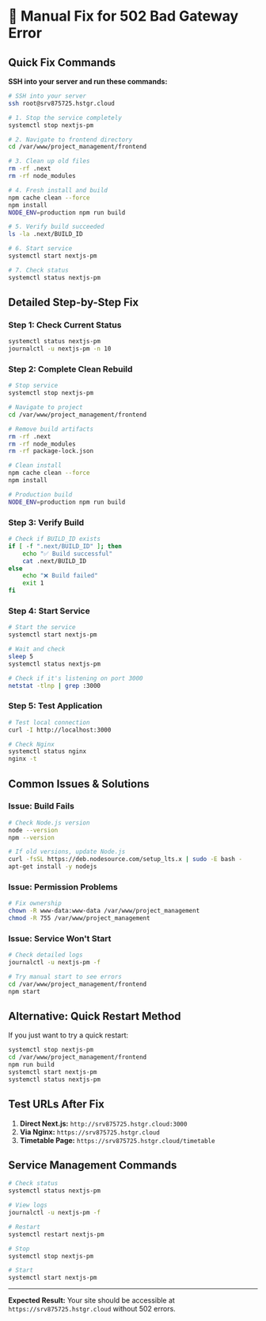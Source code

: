 # 🚨 Manual Fix for 502 Bad Gateway Error

## Quick Fix Commands

**SSH into your server and run these commands:**

```bash
# SSH into your server
ssh root@srv875725.hstgr.cloud

# 1. Stop the service completely
systemctl stop nextjs-pm

# 2. Navigate to frontend directory
cd /var/www/project_management/frontend

# 3. Clean up old files
rm -rf .next
rm -rf node_modules

# 4. Fresh install and build
npm cache clean --force
npm install
NODE_ENV=production npm run build

# 5. Verify build succeeded
ls -la .next/BUILD_ID

# 6. Start service
systemctl start nextjs-pm

# 7. Check status
systemctl status nextjs-pm
```

## Detailed Step-by-Step Fix

### Step 1: Check Current Status
```bash
systemctl status nextjs-pm
journalctl -u nextjs-pm -n 10
```

### Step 2: Complete Clean Rebuild
```bash
# Stop service
systemctl stop nextjs-pm

# Navigate to project
cd /var/www/project_management/frontend

# Remove build artifacts
rm -rf .next
rm -rf node_modules
rm -rf package-lock.json

# Clean install
npm cache clean --force
npm install

# Production build
NODE_ENV=production npm run build
```

### Step 3: Verify Build
```bash
# Check if BUILD_ID exists
if [ -f ".next/BUILD_ID" ]; then
    echo "✅ Build successful"
    cat .next/BUILD_ID
else
    echo "❌ Build failed"
    exit 1
fi
```

### Step 4: Start Service
```bash
# Start the service
systemctl start nextjs-pm

# Wait and check
sleep 5
systemctl status nextjs-pm

# Check if it's listening on port 3000
netstat -tlnp | grep :3000
```

### Step 5: Test Application
```bash
# Test local connection
curl -I http://localhost:3000

# Check Nginx
systemctl status nginx
nginx -t
```

## Common Issues & Solutions

### Issue: Build Fails
```bash
# Check Node.js version
node --version
npm --version

# If old versions, update Node.js
curl -fsSL https://deb.nodesource.com/setup_lts.x | sudo -E bash -
apt-get install -y nodejs
```

### Issue: Permission Problems
```bash
# Fix ownership
chown -R www-data:www-data /var/www/project_management
chmod -R 755 /var/www/project_management
```

### Issue: Service Won't Start
```bash
# Check detailed logs
journalctl -u nextjs-pm -f

# Try manual start to see errors
cd /var/www/project_management/frontend
npm start
```

## Alternative: Quick Restart Method

If you just want to try a quick restart:

```bash
systemctl stop nextjs-pm
cd /var/www/project_management/frontend
npm run build
systemctl start nextjs-pm
systemctl status nextjs-pm
```

## Test URLs After Fix

1. **Direct Next.js:** `http://srv875725.hstgr.cloud:3000`
2. **Via Nginx:** `https://srv875725.hstgr.cloud`
3. **Timetable Page:** `https://srv875725.hstgr.cloud/timetable`

## Service Management Commands

```bash
# Check status
systemctl status nextjs-pm

# View logs
journalctl -u nextjs-pm -f

# Restart
systemctl restart nextjs-pm

# Stop
systemctl stop nextjs-pm

# Start
systemctl start nextjs-pm
```

---

**Expected Result:** Your site should be accessible at `https://srv875725.hstgr.cloud` without 502 errors. 